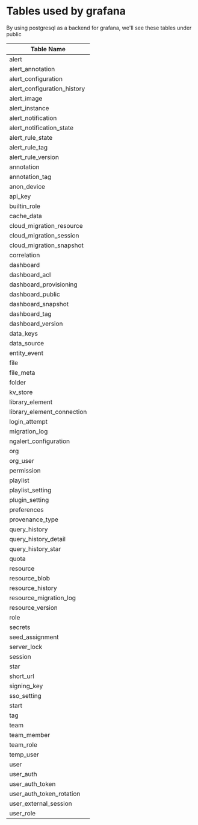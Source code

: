 # Tables used by grafana

By using postgresql as a backend for grafana, we'll see these tables under public 

| Table Name                         |
|------------------------------------|
| alert                              |
| alert_annotation                   |
| alert_configuration                |
| alert_configuration_history        |
| alert_image                        |
| alert_instance                     |
| alert_notification                 |
| alert_notification_state           |
| alert_rule_state                   |
| alert_rule_tag                     |
| alert_rule_version                 |
| annotation                         |
| annotation_tag                     |
| anon_device                        |
| api_key                            |
| builtin_role                       |
| cache_data                         |
| cloud_migration_resource           |
| cloud_migration_session            |
| cloud_migration_snapshot           |
| correlation                        |
| dashboard                          |
| dashboard_acl                      |
| dashboard_provisioning             |
| dashboard_public                   |
| dashboard_snapshot                 |
| dashboard_tag                      |
| dashboard_version                  |
| data_keys                          |
| data_source                        |
| entity_event                       |
| file                               |
| file_meta                          |
| folder                             |
| kv_store                           |
| library_element                    |
| library_element_connection         |
| login_attempt                      |
| migration_log                      |
| ngalert_configuration              |
| org                                |
| org_user                           |
| permission                         |
| playlist                           |
| playlist_setting                   |
| plugin_setting                     |
| preferences                        |
| provenance_type                    |
| query_history                      |
| query_history_detail               |
| query_history_star                 |
| quota                              |
| resource                           |
| resource_blob                      |
| resource_history                   |
| resource_migration_log             |
| resource_version                   |
| role                               |
| secrets                            |
| seed_assignment                    |
| server_lock                        |
| session                            |
| star                               |
| short_url                          |
| signing_key                        |
| sso_setting                        |
| start                              |
| tag                                |
| team                               |
| team_member                        |
| team_role                          |
| temp_user                          |
| user                               |
| user_auth                          |
| user_auth_token                    |
| user_auth_token_rotation           |
| user_external_session              |
| user_role                          |
